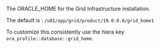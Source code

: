 The ORACLE_HOME for the Grid Infrastructure installation.

The default is : `/u01/app/grid/product/19.0.0.0/grid_home1`

To customize this consistently use the hiera key `ora_profile::database::grid_home`.

